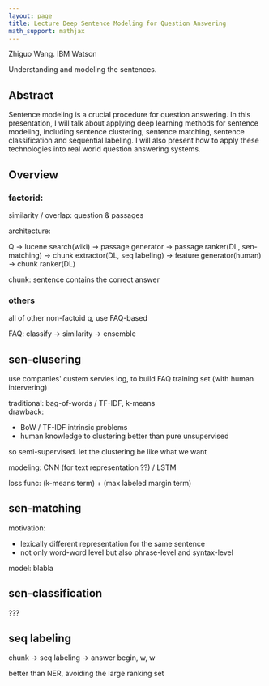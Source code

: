 ```yaml
---
layout: page
title: Lecture Deep Sentence Modeling for Question Answering
math_support: mathjax
---
```



Zhiguo Wang. IBM Watson

Understanding and modeling the sentences.

## Abstract

Sentence modeling is a crucial procedure for question answering. In this presentation, I will talk about applying deep learning methods for sentence modeling, including sentence clustering, sentence matching, sentence classification and sequential labeling. I will also present how to apply these technologies into real world question answering systems.

## Overview

### factorid:

similarity / overlap: question & passages

architecture:

Q -> lucene search(wiki)
-> passage generator -> passage ranker(DL, sen-matching)
-> chunk extractor(DL, seq labeling)
-> feature generator(human)
-> chunk ranker(DL)

chunk: sentence contains the correct answer

### others

all of other non-factoid q, use FAQ-based

FAQ: classify ->  similarity -> ensemble

## sen-clusering

use companies' custem servies log, to build FAQ training set (with human intervering)

traditional: bag-of-words / TF-IDF, k-means  
drawback:

- BoW / TF-IDF intrinsic problems
- human knowledge to clustering better than pure unsupervised

so semi-supervised. let the clustering be like what we want

modeling: CNN (for text representation ??) / LSTM

loss func: (k-means term) + (max labeled margin term)

## sen-matching

motivation:

- lexically different representation for the same sentence
- not only word-word level but also phrase-level and syntax-level

model: blabla

## sen-classification

???

## seq labeling

chunk -> seq labeling -> answer begin, w, w

better than NER, avoiding the large ranking set


